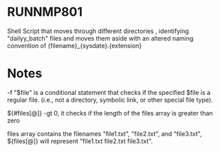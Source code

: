 # RUNNMP801
Shell Script that moves through different directories , identifying "dailyy_batch" files and moves them aside with an altered naming convention of {filename}_{sysdate}.{extension}


# Notes

  -f "$file" is a conditional statement that checks if the specified $file is a regular file.
   (i.e., not a directory, symbolic link, or other special file type).

  ${#files[@]} -gt 0, it checks if the length of the files array is greater than zero

  files array contains the filenames "file1.txt", "file2.txt", and "file3.txt", ${files[@]} will represent "file1.txt file2.txt file3.txt".
